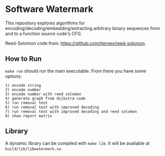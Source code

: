 # Software Watermark

This repository explores algorithms for encoding/decoding/embedding/extracting arbitrary binary sequences from and to a function source code's CFG.

Reed-Solomon code from: https://github.com/tierney/reed-solomon.

## How to Run

`make run` should run the main executable. From there you have some options:

```
1) encode string
2) encode number
3) encode number with reed solomon
4) generate graph from dijkstra code
5) run removal test
6) run removal test with improved decoding
7) run removal test with improved decoding and reed solomon
8) show report matrix
```

## Library

A dynamic library can be compiled with `make lib`. It will be available at `build/lib/libwatermark.so`.
